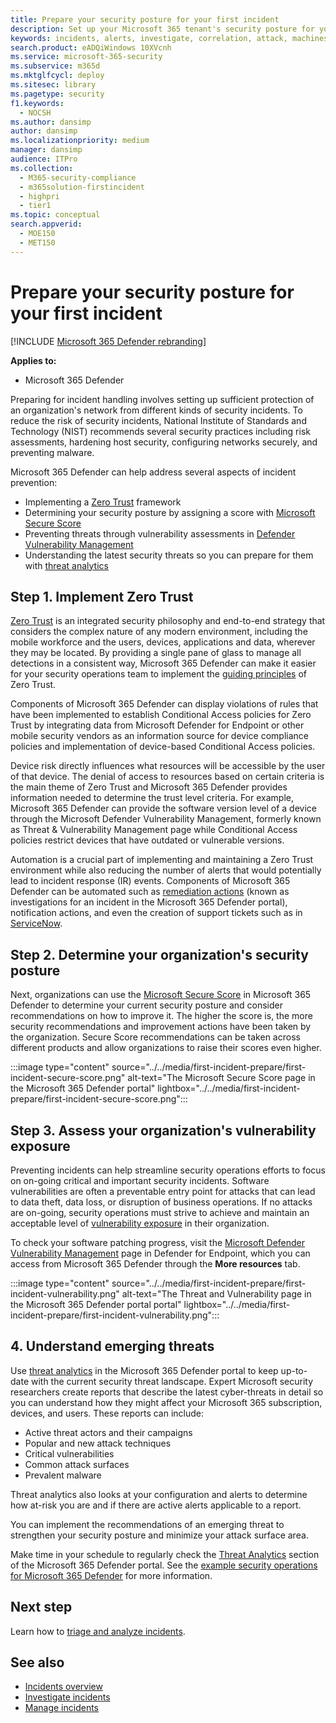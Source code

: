 ```yaml
---
title: Prepare your security posture for your first incident
description: Set up your Microsoft 365 tenant's security posture for your first incident in Microsoft 365 Defender.
keywords: incidents, alerts, investigate, correlation, attack, machines, devices, users, identities, identity, mailbox, email, 365, microsoft, m365
search.product: eADQiWindows 10XVcnh
ms.service: microsoft-365-security
ms.subservice: m365d
ms.mktglfcycl: deploy
ms.sitesec: library
ms.pagetype: security
f1.keywords:
  - NOCSH
ms.author: dansimp
author: dansimp
ms.localizationpriority: medium
manager: dansimp
audience: ITPro
ms.collection:
  - M365-security-compliance
  - m365solution-firstincident
  - highpri
  - tier1
ms.topic: conceptual
search.appverid:
  - MOE150
  - MET150
---
```

# Prepare your security posture for your first incident

[!INCLUDE [Microsoft 365 Defender rebranding](../includes/microsoft-defender.md)]

**Applies to:**
- Microsoft 365 Defender

Preparing for incident handling involves setting up sufficient protection of an organization's network from different kinds of security incidents. To reduce the risk of security incidents, National Institute of Standards and Technology (NIST) recommends several security practices including risk assessments, hardening host security, configuring networks securely, and preventing malware.

Microsoft 365 Defender can help address several aspects of incident prevention:

- Implementing a [Zero Trust](/security/zero-trust/) framework
- Determining your security posture by assigning a score with [Microsoft Secure Score](microsoft-secure-score.md)
- Preventing threats through vulnerability assessments in [Defender Vulnerability Management](../defender-endpoint/next-gen-threat-and-vuln-mgt.md)
- Understanding the latest security threats so you can prepare for them with [threat analytics](threat-analytics.md)

## Step 1. Implement Zero Trust

[Zero Trust](/security/zero-trust/) is an integrated security philosophy and end-to-end strategy that considers the complex nature of any modern environment, including the mobile workforce and the users, devices, applications and data, wherever they may be located. By providing a single pane of glass to manage all detections in a consistent way, Microsoft 365 Defender can make it easier for your security operations team to implement the [guiding principles](/security/zero-trust/#guiding-principles-of-zero-trust) of Zero Trust.

Components of Microsoft 365 Defender can display violations of rules that have been implemented to establish Conditional Access policies for Zero Trust by integrating data from Microsoft Defender for Endpoint or other mobile security vendors as an information source for device compliance policies and implementation of device-based Conditional Access policies.

Device risk directly influences what resources will be accessible by the user of that device. The denial of access to resources based on certain criteria is the main theme of Zero Trust and Microsoft 365 Defender provides information needed to determine the trust level criteria. For example, Microsoft 365 Defender can provide the software version level of a device through the Microsoft Defender Vulnerability Management, formerly known as Threat & Vulnerability Management page while Conditional Access policies restrict devices that have outdated or vulnerable versions.

Automation is a crucial part of implementing and maintaining a Zero Trust environment while also reducing the number of alerts that would potentially lead to incident response (IR) events. Components of Microsoft 365 Defender can be automated such as [remediation actions](m365d-autoir.md) (known as investigations for an incident in the Microsoft 365 Defender portal), notification actions, and even the creation of support tickets such as in [ServiceNow](https://microsoft.service-now.com/sp/).

## Step 2. Determine your organization's security posture

Next, organizations can use the [Microsoft Secure Score](microsoft-secure-score.md) in Microsoft 365 Defender to determine your current security posture and consider recommendations on how to improve it. The higher the score is, the more security recommendations and improvement actions have been taken by the organization. Secure Score recommendations can be taken across different products and allow organizations to raise their scores even higher.

:::image type="content" source="../../media/first-incident-prepare/first-incident-secure-score.png" alt-text="The Microsoft Secure Score page in the Microsoft 365 Defender portal" lightbox="../../media/first-incident-prepare/first-incident-secure-score.png":::

## Step 3. Assess your organization's vulnerability exposure

Preventing incidents can help streamline security operations efforts to focus on on-going critical and important security incidents. Software vulnerabilities are often a preventable entry point for attacks that can lead to data theft, data loss, or disruption of business operations. If no attacks are on-going, security operations must strive to achieve and maintain an acceptable level of [vulnerability exposure](../defender-endpoint/tvm-exposure-score.md) in their organization.

To check your software patching progress, visit the [Microsoft Defender Vulnerability Management](../defender-endpoint/next-gen-threat-and-vuln-mgt.md) page in Defender for Endpoint, which you can access from Microsoft 365 Defender through the **More resources** tab.

:::image type="content" source="../../media/first-incident-prepare/first-incident-vulnerability.png" alt-text="The Threat and Vulnerability page in the  Microsoft 365 Defender portal portal" lightbox="../../media/first-incident-prepare/first-incident-vulnerability.png":::

## 4. Understand emerging threats

Use [threat analytics](threat-analytics.md) in the Microsoft 365 Defender portal to keep up-to-date with the current security threat landscape. Expert Microsoft security researchers create reports that describe the latest cyber-threats in detail so you can understand how they might affect your Microsoft 365 subscription, devices, and users. These reports can include:

- Active threat actors and their campaigns
- Popular and new attack techniques
- Critical vulnerabilities
- Common attack surfaces
- Prevalent malware

Threat analytics also looks at your configuration and alerts to determine how at-risk you are and if there are active alerts applicable to a report.

You can implement the recommendations of an emerging threat to strengthen your security posture and minimize your attack surface area.

Make time in your schedule to regularly check the [Threat Analytics](threat-analytics.md) section of the Microsoft 365 Defender portal. See the [example security operations for Microsoft 365 Defender](incidents-overview.md#example-security-operations-for-microsoft-365-defender) for more information.

## Next step

Learn how to [triage and analyze incidents](first-incident-analyze.md).

## See also

- [Incidents overview](incidents-overview.md)
- [Investigate incidents](investigate-incidents.md)
- [Manage incidents](manage-incidents.md)
